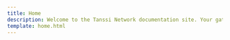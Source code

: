```yaml
---
title: Home
description: Welcome to the Tanssi Network documentation site. Your gateway to rapid, efficient, and effortless decentralized network deployment.
template: home.html
---
```


